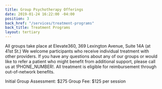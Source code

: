 ```yaml
---
title: Group Psychotherapy Offerings
date: 2019-01-24 16:22:00 -04:00
position: 3
back_href: "/services/treatment-programs"
back_title: Treatment Programs
layout: tertiary
---
```


All groups take place at Elevate360, 369 Lexington Avenue, Suite 14A (at 41st St.)  We welcome participants who receive individual treatment with other providers.  If you have any questions about any of our groups or would like to refer a patient who might benefit from additional support, please call us at !PHONE_NUMBER!.  All treatment is eligible for reimbursement through out-of-network benefits.

Initial Group Assessment: $275
Group Fee: $125 per session
